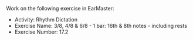 Work on the following exercise in EarMaster:
- Activity: Rhythm Dictation
- Exercise Name: 3/8, 4/8 & 6/8 - 1 bar: 16th & 8th notes - including rests
- Exercise Number: 17.2
